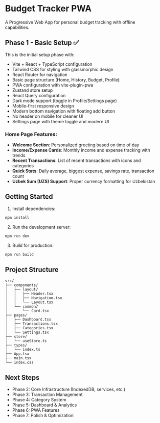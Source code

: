 # Budget Tracker PWA

A Progressive Web App for personal budget tracking with offline capabilities.

## Phase 1 - Basic Setup ✅

This is the initial setup phase with:
- Vite + React + TypeScript configuration
- Tailwind CSS for styling with glassmorphic design
- React Router for navigation
- Basic page structure (Home, History, Budget, Profile)
- PWA configuration with vite-plugin-pwa
- Zustand store setup
- React Query configuration
- Dark mode support (toggle in Profile/Settings page)
- Mobile-first responsive design
- Modern bottom navigation with floating add button
- No header on mobile for cleaner UI
- Settings page with theme toggle and modern UI

### Home Page Features:
- **Welcome Section**: Personalized greeting based on time of day
- **Income/Expense Cards**: Monthly income and expense tracking with trends
- **Recent Transactions**: List of recent transactions with icons and categories
- **Quick Stats**: Daily average, biggest expense, savings rate, transaction count
- **Uzbek Sum (UZS) Support**: Proper currency formatting for Uzbekistan

## Getting Started

1. Install dependencies:
```bash
npm install
```

2. Run the development server:
```bash
npm run dev
```

3. Build for production:
```bash
npm run build
```

## Project Structure

```
src/
├── components/
│   ├── layout/
│   │   ├── Header.tsx
│   │   ├── Navigation.tsx
│   │   └── Layout.tsx
│   └── common/
│       └── Card.tsx
├── pages/
│   ├── Dashboard.tsx
│   ├── Transactions.tsx
│   ├── Categories.tsx
│   └── Settings.tsx
├── store/
│   └── useStore.ts
├── types/
│   └── index.ts
├── App.tsx
├── main.tsx
└── index.css
```

## Next Steps

- Phase 2: Core Infrastructure (IndexedDB, services, etc.)
- Phase 3: Transaction Management
- Phase 4: Category System
- Phase 5: Dashboard & Analytics
- Phase 6: PWA Features
- Phase 7: Polish & Optimization
